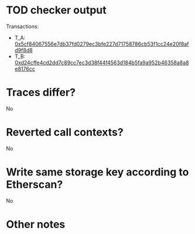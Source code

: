 # TOD checker output

Transactions:
- T_A: [0x5cf84067556e7db37fd0279ec3bfe227d71758786cb53f1cc24e20f8afd9f8d8](https://etherscan.io/tx/0x5cf84067556e7db37fd0279ec3bfe227d71758786cb53f1cc24e20f8afd9f8d8)
- T_B: [0xd24cffe4cd2dd7c89cc7ec3d38f44f4563d184b5fa9a952b46358a8a8e8176cc](https://etherscan.io/tx/0xd24cffe4cd2dd7c89cc7ec3d38f44f4563d184b5fa9a952b46358a8a8e8176cc)

# Traces differ?

No

# Reverted call contexts?

No

# Write same storage key according to Etherscan?

No

# Other notes
